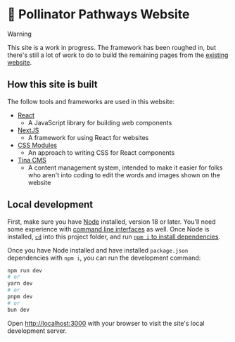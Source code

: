 # 🌻 Pollinator Pathways Website

> [!WARNING]
> This site is a work in progress. The framework has been roughed in, but there's still a lot of work to do to build the remaining pages from the [existing website](https://www.pollinatorpathwaysproject.com/).

## How this site is built

The follow tools and frameworks are used in this website:

- [React](https://react.dev/)
  - A JavaScript library for building web components
- [NextJS](https://nextjs.org/)
  - A framework for using React for websites
- [CSS Modules](https://github.com/css-modules/css-modules)
  - An approach to writing CSS for React components
- [Tina CMS](https://tina.io/)
  - A content management system, intended to make it easier for folks who aren't into coding to edit the words and images shown on the website

## Local development

First, make sure you have [Node](https://nodejs.org/en) installed, version 18 or later. You'll need some experience with [command line interfaces](https://en.wikipedia.org/wiki/Command-line_interface) as well. Once Node is installed, [`cd`](https://en.wikipedia.org/wiki/Cd_(command)) into this project folder, and run [`npm i` to install dependencies](https://nodejs.org/en/learn/getting-started/an-introduction-to-the-npm-package-manager).

Once you have Node installed and have installed `package.json` dependencies with `npm i`, you can run the development command:

```bash
npm run dev
# or
yarn dev
# or
pnpm dev
# or
bun dev
```

Open [http://localhost:3000](http://localhost:3000) with your browser to visit the site's local development server.
